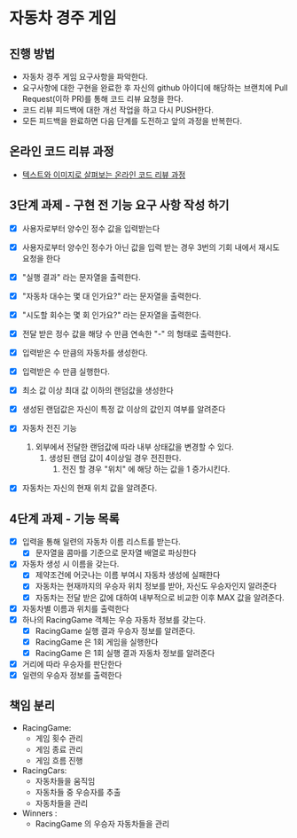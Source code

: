 # 자동차 경주 게임
## 진행 방법
* 자동차 경주 게임 요구사항을 파악한다.
* 요구사항에 대한 구현을 완료한 후 자신의 github 아이디에 해당하는 브랜치에 Pull Request(이하 PR)를 통해 코드 리뷰 요청을 한다.
* 코드 리뷰 피드백에 대한 개선 작업을 하고 다시 PUSH한다.
* 모든 피드백을 완료하면 다음 단계를 도전하고 앞의 과정을 반복한다.

## 온라인 코드 리뷰 과정
* [텍스트와 이미지로 살펴보는 온라인 코드 리뷰 과정](https://github.com/next-step/nextstep-docs/tree/master/codereview)

## 3단계 과제 - 구현 전 기능 요구 사항 작성 하기 
- [x] 사용자로부터 양수인 정수 값을 입력받는다
- [x] 사용자로부터 양수인 정수가 아닌 값을 입력 받는 경우 3번의 기회 내에서 재시도 요청을 한다 
- [x] "실행 결과" 라는 문자열을 출력한다.
- [x] "자동차 대수는 몇 대 인가요?" 라는 문자열을 출력한다.
- [x] "시도할 회수는 몇 회 인가요?" 라는 문자열을 출력한다.
- [x] 전달 받은 정수 값을 해당 수 만큼 연속한 "-" 의 형태로 출력한다.
- [x] 입력받은 수 만큼의 자동차를 생성한다.
- [x] 입력받은 수 만큼 실행한다. 
- [x] 최소 값 이상 최대 값 이하의 랜덤값을 생성한다
- [x] 생성된 랜덤값은 자신이 특정 값 이상의 값인지 여부를 알려준다
- [x] 자동차 전진 기능
    1. 외부에서 전달한 랜덤값에 따라 내부 상태값을 변경할 수 있다.
        1. 생성된 랜덤 값이 4이상일 경우 전진한다.
           1. 전진 할 경우 "위치" 에 해당 하는 값을 1 증가시킨다.
- [x] 자동차는 자신의 현재 위치 값을 알려준다.


## 4단계 과제 - 기능 목록
- [x] 입력을 통해 일련의 자동차 이름 리스트를 받는다.
  - [x] 문자열을 콤마를 기준으로 문자열 배열로 파싱한다
- [x] 자동차 생성 시 이름을 갖는다. 
  - [x] 제약조건에 어긋나는 이름 부여시 자동차 생성에 실패한다
  - [x] 자동차는 현재까지의 우승자 위치 정보를 받아, 자신도 우승자인지 알려준다
  - [x] 자동차는 전달 받은 값에 대하여 내부적으로 비교한 이후 MAX 값을 알려준다.
- [x] 자동차별 이름과 위치를 출력한다
- [x] 하나의 RacingGame 객체는 우승 자동차 정보를 갖는다. 
  - [x] RacingGame 실행 결과 우승자 정보를 알려준다.
  - [x] RacingGame 은 1회 게임을 실행한다 
  - [x] RacingGame 은 1회 실행 결과 자동차 정보를 알려준다
- [x] 거리에 따라 우승자를 판단한다
- [x] 일련의 우승자 정보를 출력한다

## 책임 분리
- RacingGame:
  - 게임 횟수 관리
  - 게임 종료 관리 
  - 게임 흐름 진행
- RacingCars:
  - 자동차들을 움직임
  - 자동차들 중 우승자를 추출
  - 자동차들을 관리 
- Winners :
  - RacingGame 의 우승자 자동차들을 관리
